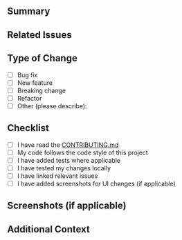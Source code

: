## Summary
<!-- Provide a short summary of your changes and the motivation behind them. -->

## Related Issues
<!-- List any related issues, e.g. Fixes #123 or Closes #456 -->

## Type of Change
- [ ] Bug fix
- [ ] New feature
- [ ] Breaking change
- [ ] Refactor
- [ ] Other (please describe):

## Checklist
- [ ] I have read the [CONTRIBUTING.md](https://github.com/MotiaDev/motia/blob/main/CONTRIBUTING.md)
- [ ] My code follows the code style of this project
- [ ] I have added tests where applicable
- [ ] I have tested my changes locally
- [ ] I have linked relevant issues
- [ ] I have added screenshots for UI changes (if applicable)

## Screenshots (if applicable)
<!-- Add before/after screenshots or GIFs here -->

## Additional Context
<!-- Add any other context or information about the PR here --> 